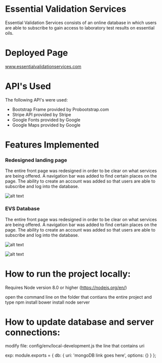 # Essential Validation Services

Essential Validation Services consists of an online database in which users are able to subscribe to gain access to laboratory test results on essential oils.

# Deployed Page
www.essentialvalidationservices.com


# API's Used

The following API's were used:
  - Bootstrap Frame provided by Probootstrap.com
  - Stripe API provided by Stripe
  - Google Fonts provided by Google
  - Google Maps provided by Google

# Features Implemented
  ### Redesigned landing page

The entire front page was redesigned in order to be clear on what services are being offered. A navigation bar was added to find certain places on the page. The ability to create an account was added so that users are able to subscribe and log into the database.

![alt text](https://i.imgur.com/cl4cOl1.jpg "Homepage")

  ### EVS Database

The entire front page was redesigned in order to be clear on what services are being offered. A navigation bar was added to find certain places on the page. The ability to create an account was added so that users are able to subscribe and log into the database.

![alt text](https://i.imgur.com/H7ef3X6.png "Database")

![alt text](https://i.imgur.com/hmmqNoX.png "Database")


# How to run the project locally:
Requires Node version 8.0 or higher (https://nodejs.org/en/)

open the command line on the folder that contians the entire project and type
npm install
bower install
node server

# How to update database and server connections:
modify file: config/env/local-development.js
the line that contains uri

exp: 
module.exports = {
db: {
uri: 'mongoDB link goes here',
options: {}
}
};
